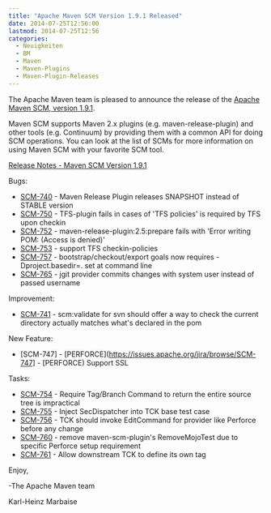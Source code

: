 ```yaml
---
title: "Apache Maven SCM Version 1.9.1 Released"
date: 2014-07-25T12:56:00
lastmod: 2014-07-25T12:56
categories:
  - Neuigkeiten
  - BM
  - Maven
  - Maven-Plugins
  - Maven-Plugin-Releases
---
```

The Apache Maven team is pleased to announce the release of the 
[Apache Maven SCM, version 1.9.1](http://maven.apache.org/scm/).

Maven SCM supports Maven 2.x plugins (e.g. maven-release-plugin) and other
tools (e.g. Continuum) by providing them with a common API for doing SCM
operations. You can look at the list of SCMs for more information on using
Maven SCM with your favorite SCM tool.

<!-- more -->

[Release Notes - Maven SCM Version 1.9.1](http://jira.codehaus.org/secure/ReleaseNote.jspa?projectId=10527&version=19623)

Bugs:

 * [SCM-740](https://issues.apache.org/jira/browse/SCM-740) - Maven Release Plugin releases SNAPSHOT instead of STABLE version
 * [SCM-750](https://issues.apache.org/jira/browse/SCM-750) - TFS-plugin fails in cases of 'TFS policies' is required by TFS upon checkin
 * [SCM-752](https://issues.apache.org/jira/browse/SCM-752) - maven-release-plugin:2.5:prepare fails with 'Error writing POM: (Access is denied)'
 * [SCM-753](https://issues.apache.org/jira/browse/SCM-753) - support TFS checkin-policies
 * [SCM-757](https://issues.apache.org/jira/browse/SCM-757) - bootstrap/checkout/export goals now requires -Dproject.basedir=. set at command line
 * [SCM-765](https://issues.apache.org/jira/browse/SCM-765) - jgit provider commits changes with system user instead of passed username

Improvement:

 * [SCM-741](https://issues.apache.org/jira/browse/SCM-741) - scm:validate for svn should offer a way to check the current directory actually matches what's declared in the pom

New Feature:

 * [SCM-747] - [PERFORCE](https://issues.apache.org/jira/browse/SCM-747] - [PERFORCE) Support SSL

Tasks:

 * [SCM-754](https://issues.apache.org/jira/browse/SCM-754) - Require Tag/Branch Command to return the entire source tree is impractical
 * [SCM-755](https://issues.apache.org/jira/browse/SCM-755) - Inject SecDispatcher into TCK base test case
 * [SCM-756](https://issues.apache.org/jira/browse/SCM-756) - TCK should invoke EditCommand for provider like Perforce before any change
 * [SCM-760](https://issues.apache.org/jira/browse/SCM-760) - remove maven-scm-plugin's RemoveMojoTest due to specific Perforce setup requirement
 * [SCM-761](https://issues.apache.org/jira/browse/SCM-761) - Allow downstream TCK to define its own tag

Enjoy,

-The Apache Maven team

Karl-Heinz Marbaise
